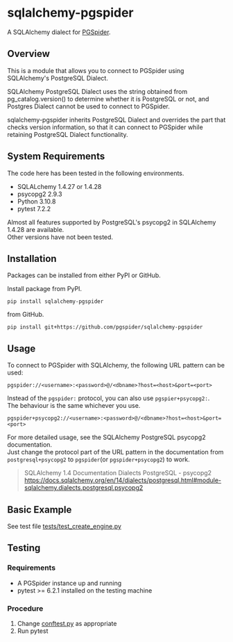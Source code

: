 # sqlalchemy-pgspider

A SQLAlchemy dialect for [PGSpider](https://github.com/pgspider/pgspider).

## Overview

This is a module that allows you to connect to PGSpider using SQLAlchemy's PostgreSQL Dialect.

SQLAlchemy PostgreSQL Dialect uses the string obtained from pg_catalog.version() to determine whether it is PostgreSQL or not, and Postgres Dialect cannot be used to connect to PGSpider.

sqlalchemy-pgspider inherits PostgreSQL Dialect and overrides the part that checks version information, so that it can connect to PGSpider while retaining PostgreSQL Dialect functionality.

## System Requirements

The code here has been tested in the following environments.

* SQLALchemy 1.4.27 or 1.4.28 
* psycopg2 2.9.3
* Python 3.10.8
* pytest 7.2.2

Almost all features supported by PostgreSQL's psycopg2 in SQLAlchemy 1.4.28 are available.  
Other versions have not been tested.

## Installation

Packages can be installed from either PyPI or GitHub.

Install package from PyPI.

```
pip install sqlalchemy-pgspider
```

from GitHub.

```
pip install git+https://github.com/pgspider/sqlalchemy-pgspider
```

## Usage

To connect to PGSpider with SQLAlchemy, the following URL pattern can be used:

```
pgspider://<username>:<password>@/<dbname>?host=<host>&port=<port>
```

Instead of the `pgspider:` protocol, you can also use `pgspier+psycopg2:`.  
The behaviour is the same whichever you use.

```
pgspider+psycopg2://<username>:<password>@/<dbname>?host=<host>&port=<port>
```

For more detailed usage, see the SQLAlchemy PostgreSQL psycopg2 documentation.  
Just change the protocol part of the URL pattern in the documentation from `postgresql+psycopg2` to `pgspider`(or `pgspider+psycopg2`) to work.


> SQLAlchemy 1.4 Documentation Dialects PostgreSQL - psycopg2  
> https://docs.sqlalchemy.org/en/14/dialects/postgresql.html#module-sqlalchemy.dialects.postgresql.psycopg2  



## Basic Example

See test file [tests/test_create_engine.py](tests/test_create_engine.py)


## Testing 

### Requirements

* A PGSpider instance up and running
* pytest >= 6.2.1 installed on the testing machine

### Procedure

1. Change [conftest.py](tests/conftest.py) as appropriate
2. Run pytest
